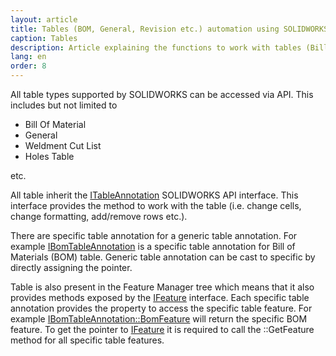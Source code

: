 ```yaml
---
layout: article
title: Tables (BOM, General, Revision etc.) automation using SOLIDWORKS API
caption: Tables
description: Article explaining the functions to work with tables (Bill of Materials, General, Weldment Cut List, Holes Table) using SOLIDWORKS API
lang: en
order: 8
---
```

All table types supported by SOLIDWORKS can be accessed via API. This includes but not limited to

* Bill Of Material
* General
* Weldment Cut List
* Holes Table

etc.

All table inherit the [ITableAnnotation](http://help.solidworks.com/2012/english/api/sldworksapi/SolidWorks.Interop.sldworks~SolidWorks.Interop.sldworks.ITableAnnotation.html) SOLIDWORKS API interface. This interface provides the method to work with the table (i.e. change cells, change formatting, add/remove rows etc.).

There are specific table annotation for a generic table annotation. For example [IBomTableAnnotation](http://help.solidworks.com/2012/english/api/sldworksapi/SolidWorks.Interop.sldworks~SolidWorks.Interop.sldworks.IBomTableAnnotation.html) is a specific table annotation for Bill of Materials (BOM) table. Generic table annotation can be cast to specific by directly assigning the pointer.

Table is also present in the Feature Manager tree which means that it also provides methods exposed by the [IFeature](http://help.solidworks.com/2012/english/api/sldworksapi/solidworks.interop.sldworks~solidworks.interop.sldworks.ifeature.html) interface. Each specific table annotation provides the property to access the specific table feature. For example [IBomTableAnnotation::BomFeature](http://help.solidworks.com/2012/english/api/sldworksapi/solidworks.interop.sldworks~solidworks.interop.sldworks.ibomtableannotation~bomfeature.html) will return the specific BOM feature. To get the pointer to [IFeature](http://help.solidworks.com/2012/english/api/sldworksapi/solidworks.interop.sldworks~solidworks.interop.sldworks.ifeature.html) it is required to call the ::GetFeature method for all specific table features.
